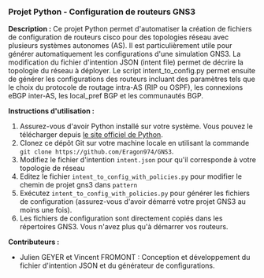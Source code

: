 ### Projet Python - Configuration de routeurs GNS3

**Description :** 
Ce projet Python permet d'automatiser la création de fichiers de configuration de routeurs cisco pour des topologies réseau avec plusieurs systèmes autonomes (AS).
Il est particulièrement utile pour générer automatiquement les configurations d'une simulation GNS3.
La modification du fichier d'intention JSON (intent file) permet de décrire la topologie du réseau à déployer.
Le script intent_to_config.py permet ensuite de générer les configurations des routeurs incluant des paramètres tels que le choix du protocole de routage intra-AS (RIP ou OSPF), les connexions eBGP inter-AS, les local_pref BGP et les communautés BGP.

**Instructions d'utilisation :**
1. Assurez-vous d'avoir Python installé sur votre système. Vous pouvez le télécharger depuis [le site officiel de Python](https://www.python.org/).
2. Clonez ce dépôt Git sur votre machine locale en utilisant la commande `git clone https://github.com/Eragon974/GNS3`.
3. Modifiez le fichier d'intention `intent.json` pour qu'il corresponde à votre topologie de réseau
4. Editez le fichier `intent_to_config_with_policies.py` pour modifier le chemin de projet gns3 dans `pattern`
5. Exécutez `intent_to_config_with_policies.py` pour générer les fichiers de configuration (assurez-vous d'avoir démarré votre projet GNS3 au moins une fois).
6. Les fichiers de configuration sont directement copiés dans les répertoires GNS3. Vous n'avez plus qu'à démarrer vos routeurs.

**Contributeurs :**
- Julien GEYER et Vincent FROMONT : Conception et développement du fichier d'intention JSON et du générateur de configurations.


